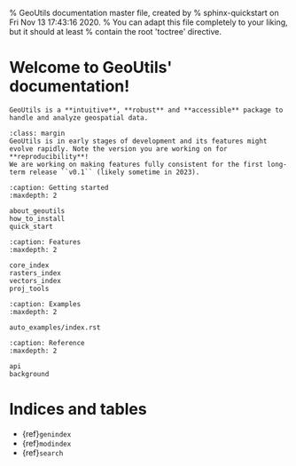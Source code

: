 % GeoUtils documentation master file, created by
% sphinx-quickstart on Fri Nov 13 17:43:16 2020.
% You can adapt this file completely to your liking, but it should at least
% contain the root 'toctree' directive.

# Welcome to GeoUtils' documentation!

```{epigraph}
GeoUtils is a **intuitive**, **robust** and **accessible** package to handle and analyze geospatial data.
```

```{important}
:class: margin
GeoUtils is in early stages of development and its features might evolve rapidly. Note the version you are working on for
**reproducibility**!
We are working on making features fully consistent for the first long-term release ``v0.1`` (likely sometime in 2023).
```


```{toctree}
:caption: Getting started
:maxdepth: 2

about_geoutils
how_to_install
quick_start
```

```{toctree}
:caption: Features
:maxdepth: 2
    
core_index
rasters_index
vectors_index
proj_tools
```

```{toctree}
:caption: Examples
:maxdepth: 2
    
auto_examples/index.rst 
```

```{toctree}
:caption: Reference
:maxdepth: 2 
    
api
background
```

# Indices and tables

- {ref}`genindex`
- {ref}`modindex`
- {ref}`search`
